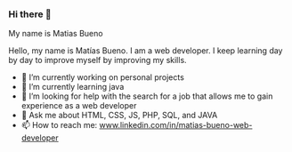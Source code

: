 ### Hi there 👋

My name is Matias Bueno

Hello, my name is Matías Bueno. I am a web developer. 
I keep learning day by day to improve myself by improving my skills.

- 🔭 I’m currently working on personal projects
- 🌱 I’m currently learning java
- 🤔 I’m looking for help with the search for a job that allows me to gain experience as a web developer
- 💬 Ask me about HTML, CSS, JS, PHP, SQL, and JAVA
- 📫 How to reach me: www.linkedin.com/in/matias-bueno-web-developer

